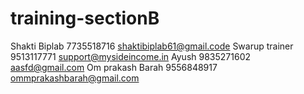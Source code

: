 # training-sectionB

Shakti Biplab 7735518716 shaktibiplab61@gmail.code
Swarup trainer 9513117771 support@mysideincome.in
Ayush 9835271602 aasfd@gmail.com
Om prakash Barah 9556848917 ommprakashbarah@gmail.com